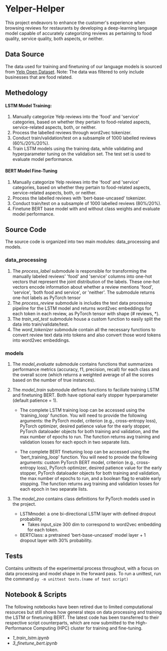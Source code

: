 # Yelper-Helper
This project endeavors to enhance the customer's experience when browsing reviews for restaurants by developing a deep-learning language model capable of accurately categorizing reviews as pertaining to food quality, service quality, both aspects, or neither.

## Data Source
The data used for training and finetuning of our language models is sourced from [Yelp Open Dataset](https://www.yelp.com/dataset).
Note: The data was filtered to only include businesses that are food related.

## Methedology
#### LSTM Model Training:
1. Manually categorize Yelp reviews into the 'food' and 'service' categories, based on whether they pertain to food-related aspects, service-related aspects, both, or neither.
2. Process the labelled reviews through word2vec tokenizer.
3. Conduct train/validation/test on a subsample of 1000 labelled reviews (60%/20%/20%).
4. Train LSTM models using the training data, while validating and hyperparameter tuning on the validation set. The test set is used to evaluate model performance. 

#### BERT Model Fine-Tuning
1. Manually categorize Yelp reviews into the 'food' and 'service' categories, based on whether they pertain to food-related aspects, service-related aspects, both, or neither.
2. Process the labelled reviews with 'bert-base-uncased' tokenizer.
3. Conduct train/test on a subsample of 1000 labelled reviews (80%/20%).
4. Finetune BERT base model with and without class weights and evaluate model performance.

## Source Code
The source code is organized into two main modules: data_processing and models.

### data_processing
1. The *process_label* submodule is responsible for transforming the manually labeled reviews' 'food' and 'service' columns into one-hot vectors that represent the joint distribution of the labels. These one-hot vectors encode information about whether a review mentions 'food', 'service', 'both food and service', or 'neither'. The submodule returns one-hot labels as PyTorch tensor
2. The *process_review* submodule is includes the text data processing pipeline for the LSTM model and returns word2vec embeddings for each token in each review, as PyTorch tensor with shape (# reviews, *).
3. The *train_val_test* submodule house a custom function to easily split the data into train/validate/test.
4. The *word_tokenizer* submodule contain all the necessary functions to convert review text data into tokens and also convert those word tokens into word2vec embeddings.

### models
1. The *model_evaluate* submodule contains functions that summarizes performance metrics (accuracy, f1, precision, recall)
    for each class and the overall score (which returns a weighted average of all the scores 
    based on the number of true instances).
2. The *model_train* submodule defines functions to faciliate training LSTM and finetuning BERT. Both have optional early stopper hyperparameter (default patience = 1).

    - The complete LSTM training loop can be accessed using the 'training_loop' function. You will need to provide the following arguments: the PyTorch model, criterion (e.g., cross-entropy loss), PyTorch optimizer, desired patience value for the early stopper, PyTorch dataloader objects for both training and validation, and the max number of epochs to run. The function returns avg training and validation losses for each epoch in two separate lists.

    - The complete BERT finetuning loop can be accessed using the 'bert_training_loop' function. You will need to provide the following arguments: custom PyTorch BERT model, criterion (e.g., cross-entropy loss), PyTorch optimizer, desired patience value for the early stopper, PyTorch dataloader objects for both training and validation, the max number of epochs to run, and a boolean flag to enable early stopping. The function returns avg training and validation losses for each epoch in two separate lists.

3. The *model_zoo* contains class definitions for PyTorch models used in the project.
    - LSTMmodel: a one bi-directional LSTM layer with defined dropout probability
        - Takes input_size 300 dim to correspond to word2vec embedding for each token.
    - BERTClass: a pretrained 'bert-base-uncased' model layer + 1 dropout layer with 30% probability.

## Tests
Contains unittests of the experimental process throughout, with a focus on data processing and model shape in the forward pass. To run a unittest, run the command `py -m unittest tests.(name of test script)`

## Notebook & Scripts
The following notebooks have been retired due to limited computational resources but still shows how general steps on data processing and training the LSTM or finetuning BERT. The latest code has been transferred to their respective script counterparts, which are now submitted to the High-Performance Computing (HPC) cluster for training and fine-tuning.
- *1_train_lstm.ipynb*
- *3_finetune_bert.ipynb*